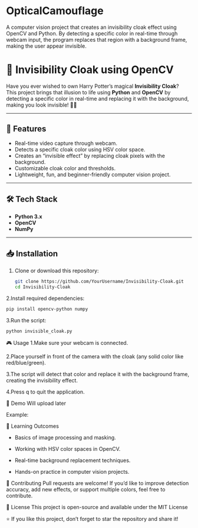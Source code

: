 # OpticalCamouflage
A computer vision project that creates an invisibility cloak effect using OpenCV and Python. By detecting a specific color in real-time through webcam input, the program replaces that region with a background frame, making the user appear invisible.
# 🧥 Invisibility Cloak using OpenCV

Have you ever wished to own Harry Potter’s magical **Invisibility Cloak**?  
This project brings that illusion to life using **Python** and **OpenCV** by detecting a specific color in real-time and replacing it with the background, making you look invisible! 🎩✨

---

## 🚀 Features
- Real-time video capture through webcam.
- Detects a specific cloak color using HSV color space.
- Creates an “invisible effect” by replacing cloak pixels with the background.
- Customizable cloak color and thresholds.
- Lightweight, fun, and beginner-friendly computer vision project.

---

## 🛠️ Tech Stack
- **Python 3.x**
- **OpenCV**
- **NumPy**

---

## 📥 Installation

1. Clone or download this repository:
   ```bash
   git clone https://github.com/YourUsername/Invisibility-Cloak.git
   cd Invisibility-Cloak
  2.Install required dependencies:
  ```bash
  pip install opencv-python numpy
  ```
  3.Run the script:
  ```bash
  python invisible_cloak.py
  ```
🎮 Usage
1.Make sure your webcam is connected.

2.Place yourself in front of the camera with the cloak (any solid color like red/blue/green).

3.The script will detect that color and replace it with the background frame, creating the invisibility effect.

4.Press q to quit the application.

📸 Demo
Will upload later

Example:

🎯 Learning Outcomes
- Basics of image processing and masking.

- Working with HSV color spaces in OpenCV.

- Real-time background replacement techniques.

- Hands-on practice in computer vision projects.

🤝 Contributing
Pull requests are welcome! If you’d like to improve detection accuracy, add new effects, or support multiple colors, feel free to contribute.

📄 License
This project is open-source and available under the MIT License

⭐ If you like this project, don’t forget to star the repository and share it!
